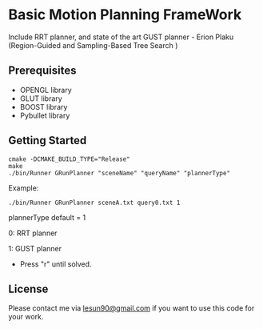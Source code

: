 # Basic Motion Planning FrameWork
Include RRT planner, and state of the art GUST planner - Erion Plaku (Region-Guided and Sampling-Based Tree Search )

## Prerequisites
- OPENGL library
- GLUT library
- BOOST library
- Pybullet library


## Getting Started
```
cmake -DCMAKE_BUILD_TYPE="Release"
make
./bin/Runner GRunPlanner "sceneName" "queryName" "plannerType"
```

Example:
```
./bin/Runner GRunPlanner sceneA.txt query0.txt 1
```
plannerType default = 1

0: RRT planner

1: GUST planner

- Press "r" until solved.

## License

Please contact me via lesun90@gmail.com if you want to use this code for your work.
